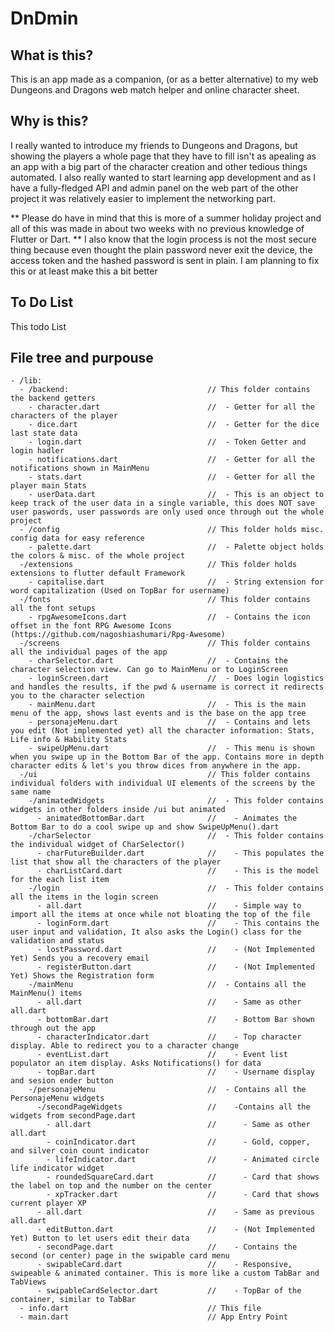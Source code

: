 # DnDmin

## What is this?
This is an app made as a companion, (or as a better alternative) to my web Dungeons and Dragons
web match helper and online character sheet.

## Why is this?
I really wanted to introduce my friends to Dungeons and Dragons, but showing the players a whole page
that they have to fill isn't as apealing as an app with a big part of the character creation and
other tedious things automated.
I also really wanted to start learning app development and as I have a fully-fledged API and
admin panel on the web part of the other project it was relatively easier to implement the networking part.  

** Please do have in mind that this is more of a summer holiday project and all of this was made in about two
weeks with no previous knowledge of Flutter or Dart. **
I also know that the login process is not the most secure thing because even thought the plain password
never exit the device, the access token and the hashed password is sent in plain. 
I am planning to fix this or at least make this a bit better

## To Do List
This todo List

## File tree and purpouse
```
- /lib:
  - /backend:                               // This folder contains the backend getters
    - character.dart                        //  - Getter for all the characters of the player
    - dice.dart                             //  - Getter for the dice last state data
    - login.dart                            //  - Token Getter and login hadler
    - notifications.dart                    //  - Getter for all the notifications shown in MainMenu
    - stats.dart                            //  - Getter for all the player main Stats
    - userData.dart                         //  - This is an object to keep track of the user data in a single variable, this does NOT save user paswords, user passwords are only used once through out the whole project
  - /config                                 // This folder holds misc. config data for easy reference
    - palette.dart                          //  - Palette object holds the colors & misc. of the whole project
  -/extensions                              // This folder holds extensions to flutter default Framework
    - capitalise.dart                       //  - String extension for word capitalization (Used on TopBar for username)
  -/fonts                                   // This folder contains all the font setups
    - rpgAwesomeIcons.dart                  //  - Contains the icon offset in the font RPG Awesome Icons (https://github.com/nagoshiashumari/Rpg-Awesome)
  -/screens                                 // This folder contains all the individual pages of the app
    - charSelector.dart                     //  - Contains the character selection view. Can go to MainMenu or to LoginScreen
    - loginScreen.dart                      //  - Does login logistics and handles the results, if the pwd & username is correct it redirects you to the character selection
    - mainMenu.dart                         //  - This is the main menu of the app, shows last events and is the base on the app tree
    - personajeMenu.dart                    //  - Contains and lets you edit (Not implemented yet) all the character information: Stats, Life info & Hability Stats
    - swipeUpMenu.dart                      //  - This menu is shown when you swipe up in the Bottom Bar of the app. Contains more in depth character edits & let's you throw dices from anywhere in the app.
  -/ui                                      // This folder contains individual folders with individual UI elements of the screens by the same name
    -/animatedWidgets                       //  - This folder contains widgets in other folders inside /ui but animated
      - animatedBottomBar.dart              //    - Animates the Bottom Bar to do a cool swipe up and show SwipeUpMenu().dart
    -/charSelector                          //  - This folder contains the individual widget of CharSelector()
      - charFutureBuilder.dart              //    - This populates the list that show all the characters of the player
      - charListCard.dart                   //    - This is the model for the each list item
    -/login                                 //  - This folder contains all the items in the login screen
      - all.dart                            //    - Simple way to import all the items at once while not bloating the top of the file
      - loginForm.dart                      //    - This contains the user input and validation, It also asks the Login() class for the validation and status
      - lostPassword.dart                   //    - (Not Implemented Yet) Sends you a recovery email
      - registerButton.dart                 //    - (Not Implemented Yet) Shows the Registration form
    -/mainMenu                              //  - Contains all the MainMenu() items
      - all.dart                            //    - Same as other all.dart
      - bottomBar.dart                      //    - Bottom Bar shown through out the app
      - characterIndicator.dart             //    - Top character display. Able to redirect you to a character change
      - eventList.dart                      //    - Event list populator an item display. Asks Notifications() for data
      - topBar.dart                         //    - Username display and sesion ender button
    -/personajeMenu                         //  - Contains all the PersonajeMenu widgets
      -/secondPageWidgets                   //    -Contains all the widgets from secondPage.dart
        - all.dart                          //      - Same as other all.dart
        - coinIndicator.dart                //      - Gold, copper, and silver coin count indicator
        - lifeIndicator.dart                //      - Animated circle life indicator widget
        - roundedSquareCard.dart            //      - Card that shows the label on top and the number on the center
        - xpTracker.dart                    //      - Card that shows current player XP
      - all.dart                            //    - Same as previous all.dart
      - editButton.dart                     //    - (Not Implemented Yet) Button to let users edit their data
      - secondPage.dart                     //    - Contains the second (or center) page in the swipable card menu
      - swipableCard.dart                   //    - Responsive, swipeable & animated container. This is more like a custom TabBar and TabViews
      - swipableCardSelector.dart           //    - TopBar of the container, similar to TabBar
  - info.dart                               // This file
  - main.dart                               // App Entry Point    
```
